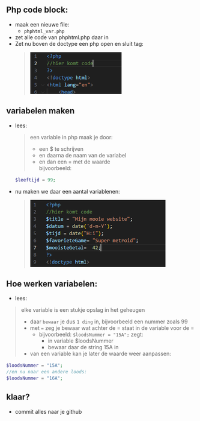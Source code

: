 ## Php code block:

- maak een nieuwe file:
    - `phphtml_var.php`
- zet alle code van phphtml.php daar in
- Zet nu boven de doctype een php open en sluit tag:
    > ![](img/phptag.PNG)

## variabelen maken
- lees:
    > een variable in php maak je door:
    > - een $ te schrijven 
    > - en daarna de naam van de variabel
    > - en dan een = met de waarde  
    > bijvoorbeeld:
    ```php
    $leeftijd = 99;
    ```

- nu maken we daar een aantal variablenen:
    > ![](img/variabels.PNG)


## Hoe werken variabelen:

- lees:
> elke variable is een stukje opslag in het geheugen
> - daar `bewaar` je dus `1 ding` in, bijvoorbeeld een nummer zoals 99
> - met `=` zeg je bewaar wat achter de = staat in de variable voor de =
>   - bijvoorbeeld: ```$loodsNummer = "15A";``` zegt:
>       - in variable $loodsNummer
>       - bewaar daar de string 15A in
> - van een variable kan je later de waarde weer aanpassen:

```php
$loodsNummer = "15A";
//en nu naar een andere loods:
$loodsNummer = "16A";
```

## klaar?

- commit alles naar je github



 



